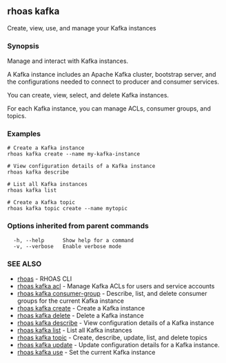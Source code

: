 ## rhoas kafka

Create, view, use, and manage your Kafka instances

### Synopsis

Manage and interact with Kafka instances.

A Kafka instance includes an Apache Kafka cluster, bootstrap server, and the configurations needed to connect to producer and consumer services.

You can create, view, select, and delete Kafka instances.

For each Kafka instance, you can manage ACLs, consumer groups, and topics.


### Examples

```
# Create a Kafka instance
rhoas kafka create --name my-kafka-instance

# View configuration details of a Kafka instance
rhoas kafka describe

# List all Kafka instances
rhoas kafka list

# Create a Kafka topic
rhoas kafka topic create --name mytopic

```

### Options inherited from parent commands

```
  -h, --help      Show help for a command
  -v, --verbose   Enable verbose mode
```

### SEE ALSO

* [rhoas](rhoas.md)	 - RHOAS CLI
* [rhoas kafka acl](rhoas_kafka_acl.md)	 - Manage Kafka ACLs for users and service accounts
* [rhoas kafka consumer-group](rhoas_kafka_consumer-group.md)	 - Describe, list, and delete consumer groups for the current Kafka instance
* [rhoas kafka create](rhoas_kafka_create.md)	 - Create a Kafka instance
* [rhoas kafka delete](rhoas_kafka_delete.md)	 - Delete a Kafka instance
* [rhoas kafka describe](rhoas_kafka_describe.md)	 - View configuration details of a Kafka instance
* [rhoas kafka list](rhoas_kafka_list.md)	 - List all Kafka instances
* [rhoas kafka topic](rhoas_kafka_topic.md)	 - Create, describe, update, list, and delete topics
* [rhoas kafka update](rhoas_kafka_update.md)	 - Update configuration details for a Kafka instance.
* [rhoas kafka use](rhoas_kafka_use.md)	 - Set the current Kafka instance

